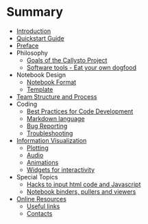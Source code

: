 # Summary

* [Introduction](README.md)
* [Quickstart Guide](quickstart.md)
* [Preface](introduction.md)
* Philosophy
    * [Goals of the Callysto Project](goals.md)
    * [Software tools - Eat your own dogfood](tools1.md)
* Notebook Design
    * [Notebook Format](NotebookFormat.md)
    * [Template](notebook_template.md)
* [Team Structure and Process](teams.md)
* Coding
    * [Best Practices for Code Development](best-practices.md)
    * [Markdown language](markdown.md)
    * [Bug Reporting](bug-reporting.md)
    * [Troubleshooting](troubleshooting.md)
* [Information Visualization](infovis.md)
    * [Plotting](plotting.md)
    * [Audio](audio.md)
    * [Animations](animation.md)
    * [Widgets for interactivity](widgets.md)
* Special Topics      
    * [Hacks to input html code and Javascript](hacks.md)
    * [Notebook binders, pullers and viewers](nbviewers.md)
* [Online Resources](internal-links.md)
    * [Useful links](useful-links.md)
    * [Contacts](contacts.md)
